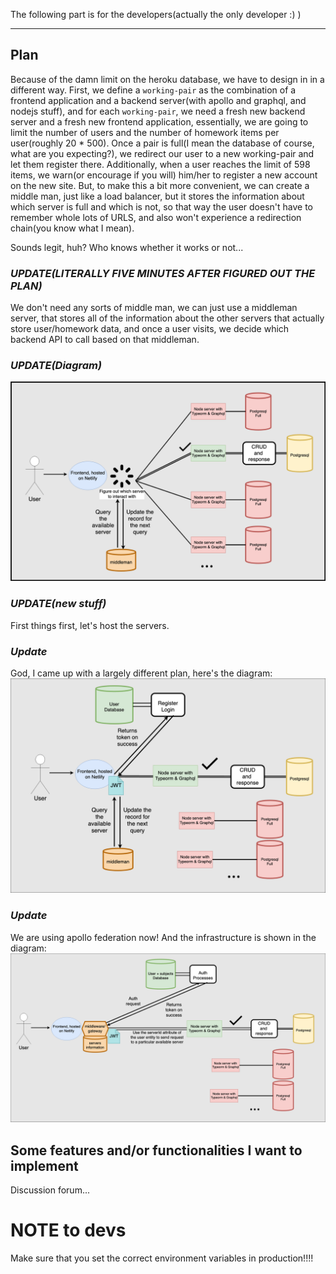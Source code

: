 The following part is for the developers(actually the only developer :) )

---

## Plan

Because of the damn limit on the heroku database, we have to design in in a different way. First, we define a `working-pair` as the combination of a frontend application and a backend server(with apollo and graphql, and nodejs stuff), and for each `working-pair`, we need a fresh new backend server and a fresh new frontend application, essentially, we are going to limit the number of users and the number of homework items per user(roughly 20 \* 500). Once a pair is full(I mean the database of course, what are you expecting?), we redirect our user to a new working-pair and let them register there. Additionally, when a user reaches the limit of 598 items, we warn(or encourage if you will) him/her to register a new account on the new site. But, to make this a bit more convenient, we can create a middle man, just like a load balancer, but it stores the information about which server is full and which is not, so that way the user doesn't have to remember whole lots of URLS, and also won't experience a redirection chain(you know what I mean).

Sounds legit, huh? Who knows whether it works or not...

### **_UPDATE(LITERALLY FIVE MINUTES AFTER FIGURED OUT THE PLAN)_**

We don't need any sorts of middle man, we can just use a middleman server, that stores all of the information about the other servers that actually store user/homework data, and once a user visits, we decide which backend API to call based on that middleman.

### **_UPDATE(Diagram)_**

![diagram](./diagram.png)

### **_UPDATE(new stuff)_**

First things first, let's host the servers.

### **_Update_**

God, I came up with a largely different plan, here's the diagram:
![diagram](diagram1.png)

### **_Update_**

We are using apollo federation now! And the infrastructure is shown in the diagram:
![diagram](diagram2.png)

## Some features and/or functionalities I want to implement

Discussion forum...

# NOTE to devs

Make sure that you set the correct environment variables in production!!!!
